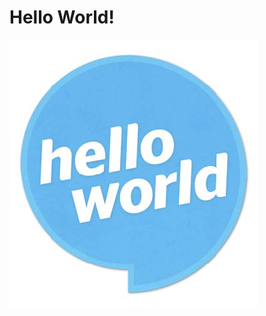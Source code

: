 # Hello World!


![Hello World logo](https://github.com/rts-cmk-opgaver/HelloWorld/blob/main/hello_world.jpg)
